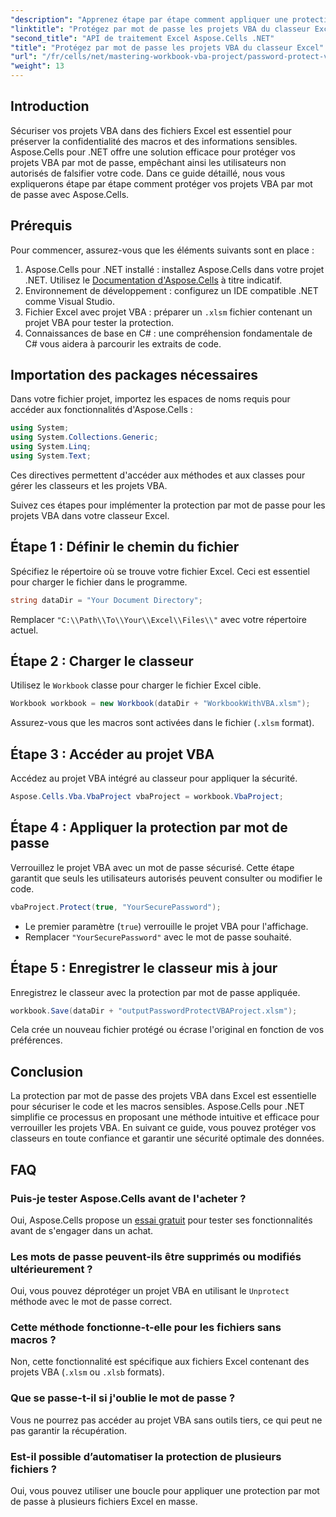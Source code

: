 ```yaml
---
"description": "Apprenez étape par étape comment appliquer une protection par mot de passe pour protéger vos macros et votre code sensible contre tout accès non autorisé."
"linktitle": "Protégez par mot de passe les projets VBA du classeur Excel"
"second_title": "API de traitement Excel Aspose.Cells .NET"
"title": "Protégez par mot de passe les projets VBA du classeur Excel"
"url": "/fr/cells/net/mastering-workbook-vba-project/password-protect-vba-projects/"
"weight": 13
---
```


## Introduction

Sécuriser vos projets VBA dans des fichiers Excel est essentiel pour préserver la confidentialité des macros et des informations sensibles. Aspose.Cells pour .NET offre une solution efficace pour protéger vos projets VBA par mot de passe, empêchant ainsi les utilisateurs non autorisés de falsifier votre code. Dans ce guide détaillé, nous vous expliquerons étape par étape comment protéger vos projets VBA par mot de passe avec Aspose.Cells.

## Prérequis

Pour commencer, assurez-vous que les éléments suivants sont en place :

1. Aspose.Cells pour .NET installé : installez Aspose.Cells dans votre projet .NET. Utilisez le [Documentation d'Aspose.Cells](https://reference.aspose.com/cells/net/) à titre indicatif.
2. Environnement de développement : configurez un IDE compatible .NET comme Visual Studio.
3. Fichier Excel avec projet VBA : préparer un `.xlsm` fichier contenant un projet VBA pour tester la protection.
4. Connaissances de base en C# : une compréhension fondamentale de C# vous aidera à parcourir les extraits de code.

## Importation des packages nécessaires

Dans votre fichier projet, importez les espaces de noms requis pour accéder aux fonctionnalités d'Aspose.Cells :

```csharp
using System;
using System.Collections.Generic;
using System.Linq;
using System.Text;
```

Ces directives permettent d'accéder aux méthodes et aux classes pour gérer les classeurs et les projets VBA.

Suivez ces étapes pour implémenter la protection par mot de passe pour les projets VBA dans votre classeur Excel.

## Étape 1 : Définir le chemin du fichier

Spécifiez le répertoire où se trouve votre fichier Excel. Ceci est essentiel pour charger le fichier dans le programme.

```csharp
string dataDir = "Your Document Directory";
```

Remplacer `"C:\\Path\\To\\Your\\Excel\\Files\\"` avec votre répertoire actuel.

## Étape 2 : Charger le classeur

Utilisez le `Workbook` classe pour charger le fichier Excel cible.

```csharp
Workbook workbook = new Workbook(dataDir + "WorkbookWithVBA.xlsm");
```

Assurez-vous que les macros sont activées dans le fichier (`.xlsm` format).

## Étape 3 : Accéder au projet VBA

Accédez au projet VBA intégré au classeur pour appliquer la sécurité.

```csharp
Aspose.Cells.Vba.VbaProject vbaProject = workbook.VbaProject;
```

## Étape 4 : Appliquer la protection par mot de passe

Verrouillez le projet VBA avec un mot de passe sécurisé. Cette étape garantit que seuls les utilisateurs autorisés peuvent consulter ou modifier le code.

```csharp
vbaProject.Protect(true, "YourSecurePassword");
```

- Le premier paramètre (`true`) verrouille le projet VBA pour l'affichage.
- Remplacer `"YourSecurePassword"` avec le mot de passe souhaité.

## Étape 5 : Enregistrer le classeur mis à jour

Enregistrez le classeur avec la protection par mot de passe appliquée.

```csharp
workbook.Save(dataDir + "outputPasswordProtectVBAProject.xlsm");
```

Cela crée un nouveau fichier protégé ou écrase l'original en fonction de vos préférences.

## Conclusion

La protection par mot de passe des projets VBA dans Excel est essentielle pour sécuriser le code et les macros sensibles. Aspose.Cells pour .NET simplifie ce processus en proposant une méthode intuitive et efficace pour verrouiller les projets VBA. En suivant ce guide, vous pouvez protéger vos classeurs en toute confiance et garantir une sécurité optimale des données.

## FAQ

### Puis-je tester Aspose.Cells avant de l'acheter ?
Oui, Aspose.Cells propose un [essai gratuit](https://releases.aspose.com/) pour tester ses fonctionnalités avant de s'engager dans un achat.

### Les mots de passe peuvent-ils être supprimés ou modifiés ultérieurement ?
Oui, vous pouvez déprotéger un projet VBA en utilisant le `Unprotect` méthode avec le mot de passe correct.

### Cette méthode fonctionne-t-elle pour les fichiers sans macros ?
Non, cette fonctionnalité est spécifique aux fichiers Excel contenant des projets VBA (`.xlsm` ou `.xlsb` formats).

### Que se passe-t-il si j'oublie le mot de passe ?
Vous ne pourrez pas accéder au projet VBA sans outils tiers, ce qui peut ne pas garantir la récupération.

### Est-il possible d’automatiser la protection de plusieurs fichiers ?
Oui, vous pouvez utiliser une boucle pour appliquer une protection par mot de passe à plusieurs fichiers Excel en masse.